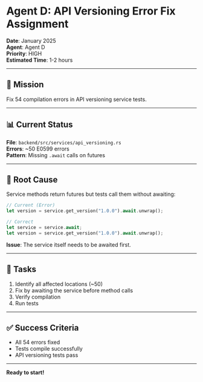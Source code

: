 # Agent D: API Versioning Error Fix Assignment

**Date**: January 2025  
**Agent**: Agent D  
**Priority**: HIGH  
**Estimated Time**: 1-2 hours

---

## 🎯 Mission

Fix 54 compilation errors in API versioning service tests.

---

## 📊 Current Status

**File**: `backend/src/services/api_versioning.rs`  
**Errors**: ~50 E0599 errors  
**Pattern**: Missing `.await` calls on futures

---

## 🔧 Root Cause

Service methods return futures but tests call them without awaiting:

```rust
// Current (Error)
let version = service.get_version("1.0.0").await.unwrap();

// Correct
let service = service.await;
let version = service.get_version("1.0.0").await.unwrap();
```

**Issue**: The service itself needs to be awaited first.

---

## 🎯 Tasks

1. Identify all affected locations (~50)
2. Fix by awaiting the service before method calls
3. Verify compilation
4. Run tests

---

## ✅ Success Criteria

- All 54 errors fixed
- Tests compile successfully
- API versioning tests pass

---

**Ready to start!**

